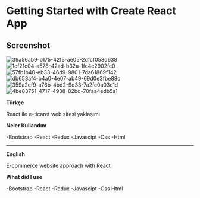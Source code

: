 # Getting Started with Create React App

## Screenshot

![39a56ab9-b175-42f5-ae05-2dfcf058d638](https://user-images.githubusercontent.com/15801853/198818922-dc03c358-3b32-4227-94dd-6aa0320528fc.jpg)
![1cf21c04-a578-42ad-b32a-1fc4e2902fe0](https://user-images.githubusercontent.com/15801853/198818923-560d49d5-272f-4624-b6b4-1324756e781a.jpg)
![57fb1b40-eb33-46d9-9801-7da61869f142](https://user-images.githubusercontent.com/15801853/198818925-52294f6a-3df8-42d1-8885-511218f998d6.jpg)
![db653af4-b4a0-4e07-ab49-69d0e3fbe88c](https://user-images.githubusercontent.com/15801853/198818920-b5a45891-ef51-4cc3-a91d-88538168d183.jpg)
![359a2ef9-a76b-4bd2-9d33-7a2fc0a03e1d](https://user-images.githubusercontent.com/15801853/198818926-48f37939-ba96-4de0-a644-2a2106dbbbc7.jpg)
![4be83751-4717-4938-82bd-70faa4edb5a1](https://user-images.githubusercontent.com/15801853/198818928-e9521705-9783-456c-bde7-df77103a7a72.jpg)



__Türkçe__

React ile e-ticaret web sitesi yaklaşımı

__Neler Kullandım__

-Bootstrap
-React
-Redux
-Javascipt
-Css
-Html

---

__English__

E-commerce website approach with React

__What did I use__

-Bootstrap
-React
-Redux
-Javascipt
-Css
Html


